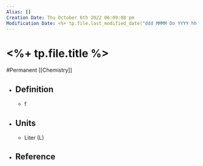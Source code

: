```yaml
---
Alias: []
Creation Date: Thu October 6th 2022 06:09:08 pm 
Modification Date: <%+ tp.file.last_modified_date("ddd MMMM Do YYYY hh:mm:ss a") %>
---
```

# <%+ tp.file.title %>
#Permanent [[Chemistry]]

- ## Definition
	- f
- ## Units
	- Liter (L)
- ## Reference